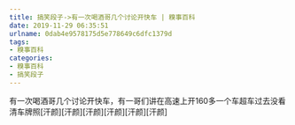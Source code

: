 ```yaml
---
title: 搞笑段子->有一次喝酒哥几个讨论开快车 | 糗事百科
date: 2019-11-29 06:35:51
urlname: 0dab4e9578175d5e778649c6dfc1379d
tags: 
- 糗事百科
categories:
- 糗事百科
- 搞笑段子
---
```

有一次喝酒哥几个讨论开快车，有一哥们讲在高速上开160多一个车超车过去没看清车牌照[汗颜][汗颜][汗颜][汗颜][汗颜][汗颜]


